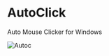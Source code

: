 # AutoClick
Auto Mouse Clicker for Windows


![Autoc](https://github.com/cafali/AutoClick/assets/77307171/4e503fec-dad2-41cb-af4d-7dd07570fd03)
